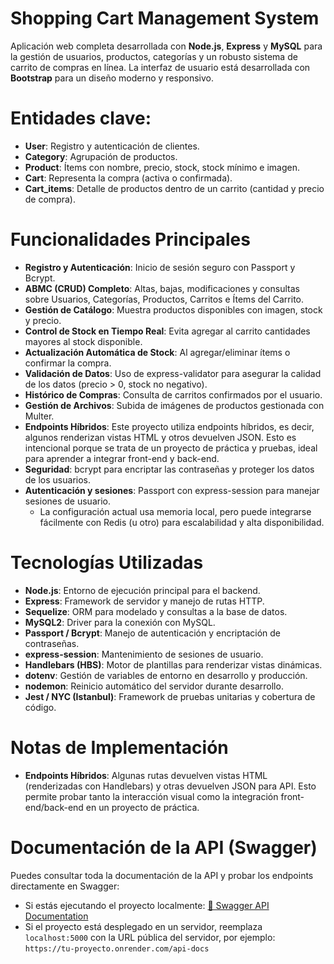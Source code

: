 # Shopping Cart Management System

Aplicación web completa desarrollada con **Node.js**, **Express** y **MySQL** para la gestión de usuarios, productos, categorías y un robusto sistema de carrito de compras en línea. La interfaz de usuario está desarrollada con **Bootstrap** para un diseño moderno y responsivo.

# Entidades clave:

- **User**: Registro y autenticación de clientes.  
- **Category**: Agrupación de productos.  
- **Product**: Ítems con nombre, precio, stock, stock mínimo e imagen.  
- **Cart**: Representa la compra (activa o confirmada).  
- **Cart_items**: Detalle de productos dentro de un carrito (cantidad y precio de compra).  

# Funcionalidades Principales

- **Registro y Autenticación**: Inicio de sesión seguro con Passport y Bcrypt.  
- **ABMC (CRUD) Completo**: Altas, bajas, modificaciones y consultas sobre Usuarios, Categorías, Productos, Carritos e Ítems del Carrito.  
- **Gestión de Catálogo**: Muestra productos disponibles con imagen, stock y precio.  
- **Control de Stock en Tiempo Real**: Evita agregar al carrito cantidades mayores al stock disponible.  
- **Actualización Automática de Stock**: Al agregar/eliminar ítems o confirmar la compra.  
- **Validación de Datos**: Uso de express-validator para asegurar la calidad de los datos (precio > 0, stock no negativo).  
- **Histórico de Compras**: Consulta de carritos confirmados por el usuario.  
- **Gestión de Archivos**: Subida de imágenes de productos gestionada con Multer.  
- **Endpoints Híbridos**: Este proyecto utiliza endpoints híbridos, es decir, algunos renderizan vistas HTML y otros devuelven JSON. Esto es intencional porque se trata de un proyecto de práctica y pruebas, ideal para aprender a integrar front-end y back-end.
- **Seguridad**: bcrypt para encriptar las contraseñas y proteger los datos de los usuarios.
- **Autenticación y sesiones**: Passport con express-session para manejar sesiones de usuario. 
  - La configuración actual usa memoria local, pero puede integrarse fácilmente con Redis (u otro) para escalabilidad y alta disponibilidad.

# Tecnologías Utilizadas

- **Node.js**: Entorno de ejecución principal para el backend.  
- **Express**: Framework de servidor y manejo de rutas HTTP.  
- **Sequelize**: ORM para modelado y consultas a la base de datos.  
- **MySQL2**: Driver para la conexión con MySQL.  
- **Passport / Bcrypt**: Manejo de autenticación y encriptación de contraseñas.  
- **express-session**: Mantenimiento de sesiones de usuario.  
- **Handlebars (HBS)**: Motor de plantillas para renderizar vistas dinámicas.  
- **dotenv**: Gestión de variables de entorno en desarrollo y producción.  
- **nodemon**: Reinicio automático del servidor durante desarrollo.  
- **Jest / NYC (Istanbul)**: Framework de pruebas unitarias y cobertura de código.

# Notas de Implementación

- **Endpoints Híbridos**: Algunas rutas devuelven vistas HTML (renderizadas con Handlebars) y otras devuelven JSON para API. Esto permite probar tanto la interacción visual como la integración front-end/back-end en un proyecto de práctica.  

# Documentación de la API (Swagger)

Puedes consultar toda la documentación de la API y probar los endpoints directamente en Swagger:  

- Si estás ejecutando el proyecto localmente: [📄 Swagger API Documentation](http://localhost:5000/api-docs)  
- Si el proyecto está desplegado en un servidor, reemplaza `localhost:5000` con la URL pública del servidor, por ejemplo: `https://tu-proyecto.onrender.com/api-docs`

